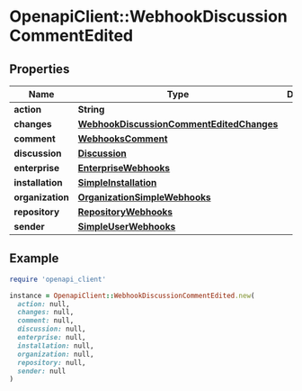# OpenapiClient::WebhookDiscussionCommentEdited

## Properties

| Name | Type | Description | Notes |
| ---- | ---- | ----------- | ----- |
| **action** | **String** |  |  |
| **changes** | [**WebhookDiscussionCommentEditedChanges**](WebhookDiscussionCommentEditedChanges.md) |  |  |
| **comment** | [**WebhooksComment**](WebhooksComment.md) |  |  |
| **discussion** | [**Discussion**](Discussion.md) |  |  |
| **enterprise** | [**EnterpriseWebhooks**](EnterpriseWebhooks.md) |  | [optional] |
| **installation** | [**SimpleInstallation**](SimpleInstallation.md) |  | [optional] |
| **organization** | [**OrganizationSimpleWebhooks**](OrganizationSimpleWebhooks.md) |  | [optional] |
| **repository** | [**RepositoryWebhooks**](RepositoryWebhooks.md) |  |  |
| **sender** | [**SimpleUserWebhooks**](SimpleUserWebhooks.md) |  |  |

## Example

```ruby
require 'openapi_client'

instance = OpenapiClient::WebhookDiscussionCommentEdited.new(
  action: null,
  changes: null,
  comment: null,
  discussion: null,
  enterprise: null,
  installation: null,
  organization: null,
  repository: null,
  sender: null
)
```


